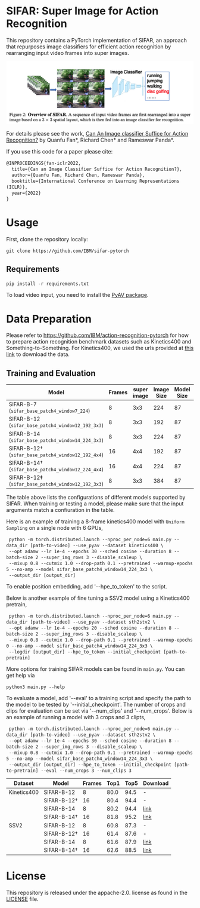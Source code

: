 # SIFAR: Super Image for Action Recognition 

This repository contains a PyTorch implementation of SIFAR, an approach that repurposes image classifiers for efficient action recognition by rearranging input video frames into super images. 

![sifar image](./sifar.png)

For details please see the work, [Can An Image classifier Suffice for Action Recognition?](https://openreview.net/pdf?id=qhkFX-HLuHV) by Quanfu Fan*, Richard Chen* and Rameswar Panda*.

If you use this code for a paper please cite:

```
@INPROCEEDINGS{fan-iclr2022,
  title={Can an Image Classifier Suffice for Action Recognition?},
  author={Quanfu Fan, Richard Chen, Rameswar Panda},
  booktitle={International Conference on Learning Representations (ICLR)},
  year={2022}
}
```

# Usage

First, clone the repository locally:
```
git clone https://github.com/IBM/sifar-pytorch
```
## Requirements
```
pip install -r requirements.txt
```

To load video input, you need to install the [PyAV package](https://pyav.org/docs/develop/overview/installation.htmlgit).

# Data Preparation
Please refer to https://github.com/IBM/action-recognition-pytorch for how to prepare action recognition benchmark datasets such as Kinetics400 and Something-to-Something. For Kinetics400, we used the urls provided at [this link](https://github.com/youngwanLEE/VoV3D/blob/main/DATA.md#kinetics-400) to download the data.


## Training and Evaluation

| Model | Frames | super image| Image Size | Model Size| FLOPs (G) |
| --- | --- | --- | --- | --- | --- |
| SIFAR-B-7 (`sifar_base_patch4_window7_224`)        |  8 | 3x3 | 224 | 87 |138 |
| SIFAR-B-12 (`sifar_base_patch4_window12_192_3x3`)  |  8 | 3x3 | 192 | 87| 106 |
| SIFAR-B-14 (`sifar_base_patch4_window14_224_3x3`)  |  8 | 3x3 | 224 | 87| 147 |
| SIFAR-B-12† (`sifar_base_patch4_window12_192_4x4`) | 16 | 4x4 | 192 | 87| 189 |
| SIFAR-B-14† (`sifar_base_patch4_window12_224_4x4`) | 16 | 4x4 | 224 | 87| 263 |
| SIFAR-B-12‡ (`sifar_base_patch4_window12_192_3x3`) | 8  | 3x3 | 384 | 87| 423 |

The table above lists the configurations of different models supported by SIFAR. When training or testing a model, please make sure that the input arguments match a confiuration in the table.  

Here is an example of training a 8-frame kinetics400 model with `Uniform Sampling` on a single node with 6 GPUs,

```
 python -m torch.distributed.launch --nproc_per_node=6 main.py --data_dir [path-to-video] --use_pyav --dataset kinetics400 \
 --opt adamw --lr 1e-4 --epochs 30 --sched cosine --duration 8 --batch-size 2 --super_img_rows 3 --disable_scaleup \
 --mixup 0.8 --cutmix 1.0 --drop-path 0.1 --pretrained --warmup-epochs 5 --no-amp --model sifar_base_patch4_window14_224_3x3 \
 --output_dir [output_dir]
```
To enable position embedding, add '--hpe_to_token' to the script. 

Below is another example of fine tuning a SSV2 model using a Kinetics400 pretrain, 
```
 python -m torch.distributed.launch --nproc_per_node=6 main.py --data_dir [path-to-video] --use_pyav --dataset sth2stv2 \
 --opt adamw --lr 1e-4 --epochs 20 --sched cosine --duration 8 --batch-size 2 --super_img_rows 3 --disable_scaleup \
 --mixup 0.8 --cutmix 1.0 --drop-path 0.1 --pretrained --warmup-epochs 0 --no-amp --model sifar_base_patch4_window14_224_3x3 \
 --logdir [output_dir] --hpe_to_token --initial_checkpoint [path-to-pretrain]
```

More options for training SIFAR models can be found in `main.py`.  You can get help via
```
python3 main.py --help
```

To evaluate a model, add '--eval' to a training script and specify the path to the model to be tested by '--initial_checkpoint'. The number of crops and clips for evaluation can be set via '--num_clips' and '--num_crops'. Below is an example of running a model with 3 crops and 3 clipts,
```
 python -m torch.distributed.launch --nproc_per_node=6 main.py --data_dir [path-to-video] --use_pyav --dataset sth2stv2 \
 --opt adamw --lr 1e-4 --epochs 30 --sched cosine --duration 8 --batch-size 2 --super_img_rows 3 --disable_scaleup \
 --mixup 0.8 --cutmix 1.0 --drop-path 0.1 --pretrained --warmup-epochs 5 --no-amp --model sifar_base_patch4_window14_224_3x3 \
 --output_dir [output_dir] --hpe_to_token --initial_checkpoint [path-to-pretrain] --eval --num_crops 3 --num_clips 3
```

|Dataset| Model | Frames | Top1 | Top5 | Download |
| --- | --- | --- | --- | --- | --- |
| Kinetics400| SIFAR-B-12   |  8 | 80.0 | 94.5  | -  |
|            | SIFAR-B-12†  | 16 | 80.4 |  94.4 | - |
|            | SIFAR-B-14   | 8  | 80.2 | 94.4 | [link](https://github.com/IBM/sifar-pytorch/releases/download/action-models/sifar_base_patch4_window14_224_3x3-kinetics400_f8_pe_aug.pth)|
|            | SIFAR-B-14†  | 16 | 81.8 | 95.2 | [link](https://github.com/IBM/sifar-pytorch/releases/download/action-models/sifar_base_patch4_window14_224_4x4-kinetics400_f16_pe_aug_v1.pth) |
| SSV2     | SIFAR-B-12   |  8 | 60.8 | 87.3 | - |
|            | SIFAR-B-12†  | 16 | 61.4 | 87.6 | - |
|            | SIFAR-B-14   | 8  | 61.6 | 87.9 | [link](https://github.com/IBM/sifar-pytorch/releases/download/action-models/sifar_base_patch4_window14_224_3x3-st2stv2_kineticsft_f8_pe_aug.pth) |
|            | SIFAR-B-14†  | 16 | 62.6 | 88.5 | [link](https://github.com/IBM/sifar-pytorch/releases/download/action-models/sifar_base_patch4_window14_224_4x4-st2stv2_f16_kineticsft_pe_aug_v1.pth) |

# License
This repository is released under the appache-2.0. license as found in the [LICENSE](LICENSE) file.

